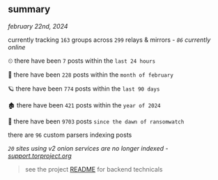 
## summary
_february 22nd, 2024_

currently tracking `163` groups across `299` relays & mirrors - _`86` currently online_

⏲ there have been `7` posts within the `last 24 hours`

🦈 there have been `228` posts within the `month of february`

🪐 there have been `774` posts within the `last 90 days`

🏚 there have been `421` posts within the `year of 2024`

🦕 there have been `9703` posts `since the dawn of ransomwatch`

there are `96` custom parsers indexing posts

_`20` sites using v2 onion services are no longer indexed - [support.torproject.org](https://support.torproject.org/onionservices/v2-deprecation/)_

> see the project [README](https://github.com/joshhighet/ransomwatch#ransomwatch--) for backend technicals
